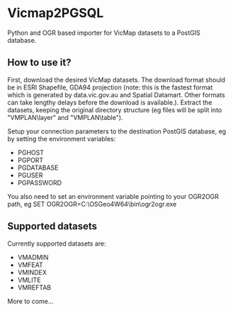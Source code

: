 # Vicmap2PGSQL

Python and OGR based importer for VicMap datasets to a PostGIS database.


## How to use it?

First, download the desired VicMap datasets. The download format should
be in ESRI Shapefile, GDA94 projection (note: this is the fastest format
which is generated by data.vic.gov.au and Spatial Datamart. Other formats
can take lengthy delays before the download is available.). Extract the
datasets, keeping the original directory structure (eg files will be split
into "VMPLAN\layer" and "VMPLAN\table").

Setup your connection parameters to the destination PostGIS database, eg
by setting the environment variables:

- PGHOST
- PGPORT
- PGDATABASE
- PGUSER
- PGPASSWORD

You also need to set an environment variable pointing to your OGR2OGR path,
eg
SET OGR2OGR=C:\OSGeo4W64\bin\ogr2ogr.exe


## Supported datasets

Currently supported datasets are:

- VMADMIN
- VMFEAT
- VMINDEX
- VMLITE
- VMREFTAB

More to come...